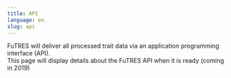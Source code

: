 ```yaml
---
title: API
language: en
slug: api
---
```


FuTRES will deliver all processed trait data via an application programming interface (API).  
This page will display details about the FuTRES API when it is ready (coming in 2019)
